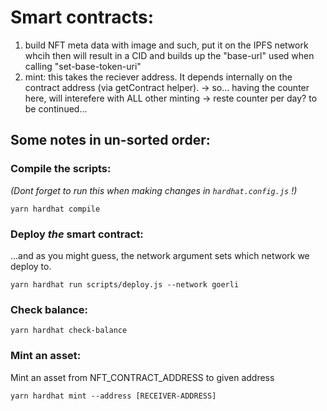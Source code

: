 # Smart contracts:

1. build NFT meta data with image and such, put it on the IPFS network whcih then will result in a CID and builds up the "base-url" used when calling "set-base-token-uri"
2. mint: this takes the reciever address. It depends internally on the contract address (via getContract helper).
  -> so... having the counter here, will interefere with ALL other minting -> reste counter per day?
to be continued...



## Some notes in un-sorted order:

### Compile the scripts:
_(Dont forget to run this when making changes in `hardhat.config.js` !)_
```
yarn hardhat compile				
```

### Deploy _the_ smart contract:
...and as you might guess, the network argument sets which network we deploy to.
```
yarn hardhat run scripts/deploy.js --network goerli
```

### Check balance:
```
yarn hardhat check-balance
```


### Mint an asset:
Mint an asset from NFT_CONTRACT_ADDRESS to given address

```
yarn hardhat mint --address [RECEIVER-ADDRESS]
```
